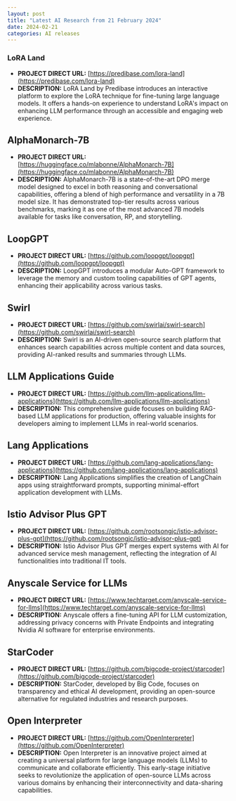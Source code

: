 ```yaml
---
layout: post
title: "Latest AI Research from 21 February 2024"
date: 2024-02-21
categories: AI releases
---
```



### LoRA Land

- **PROJECT DIRECT URL:** [https://predibase.com/lora-land](https://predibase.com/lora-land)
- **DESCRIPTION:** LoRA Land by Predibase introduces an interactive platform to explore the LoRA technique for fine-tuning large language models. It offers a hands-on experience to understand LoRA's impact on enhancing LLM performance through an accessible and engaging web experience.

## AlphaMonarch-7B

- **PROJECT DIRECT URL:** [https://huggingface.co/mlabonne/AlphaMonarch-7B](https://huggingface.co/mlabonne/AlphaMonarch-7B)
- **DESCRIPTION:** AlphaMonarch-7B is a state-of-the-art DPO merge model designed to excel in both reasoning and conversational capabilities, offering a blend of high performance and versatility in a 7B model size. It has demonstrated top-tier results across various benchmarks, marking it as one of the most advanced 7B models available for tasks like conversation, RP, and storytelling.

## LoopGPT

- **PROJECT DIRECT URL:** [https://github.com/loopgpt/loopgpt](https://github.com/loopgpt/loopgpt)
- **DESCRIPTION:** LoopGPT introduces a modular Auto-GPT framework to leverage the memory and custom tooling capabilities of GPT agents, enhancing their applicability across various tasks​.

## Swirl

- **PROJECT DIRECT URL:** [https://github.com/swirlai/swirl-search](https://github.com/swirlai/swirl-search)
- **DESCRIPTION:** Swirl is an AI-driven open-source search platform that enhances search capabilities across multiple content and data sources, providing AI-ranked results and summaries through LLMs​.

## LLM Applications Guide

- **PROJECT DIRECT URL:** [https://github.com/llm-applications/llm-applications](https://github.com/llm-applications/llm-applications)
- **DESCRIPTION:** This comprehensive guide focuses on building RAG-based LLM applications for production, offering valuable insights for developers aiming to implement LLMs in real-world scenarios​.

## Lang Applications

- **PROJECT DIRECT URL:** [https://github.com/lang-applications/lang-applications](https://github.com/lang-applications/lang-applications)
- **DESCRIPTION:** Lang Applications simplifies the creation of LangChain apps using straightforward prompts, supporting minimal-effort application development with LLMs​.

## Istio Advisor Plus GPT

- **PROJECT DIRECT URL:** [https://github.com/rootsongjc/istio-advisor-plus-gpt](https://github.com/rootsongjc/istio-advisor-plus-gpt)
- **DESCRIPTION:** Istio Advisor Plus GPT merges expert systems with AI for advanced service mesh management, reflecting the integration of AI functionalities into traditional IT tools​.

## Anyscale Service for LLMs

- **PROJECT DIRECT URL:** [https://www.techtarget.com/anyscale-service-for-llms](https://www.techtarget.com/anyscale-service-for-llms)
- **DESCRIPTION:** Anyscale offers a fine-tuning API for LLM customization, addressing privacy concerns with Private Endpoints and integrating Nvidia AI software for enterprise environments​.

## StarCoder

- **PROJECT DIRECT URL:** [https://github.com/bigcode-project/starcoder](https://github.com/bigcode-project/starcoder)
- **DESCRIPTION:** StarCoder, developed by Big Code, focuses on transparency and ethical AI development, providing an open-source alternative for regulated industries and research purposes​.

## Open Interpreter

- **PROJECT DIRECT URL:** [https://github.com/OpenInterpreter](https://github.com/OpenInterpreter)
- **DESCRIPTION:** Open Interpreter is an innovative project aimed at creating a universal platform for large language models (LLMs) to communicate and collaborate efficiently. This early-stage initiative seeks to revolutionize the application of open-source LLMs across various domains by enhancing their interconnectivity and data-sharing capabilities.
